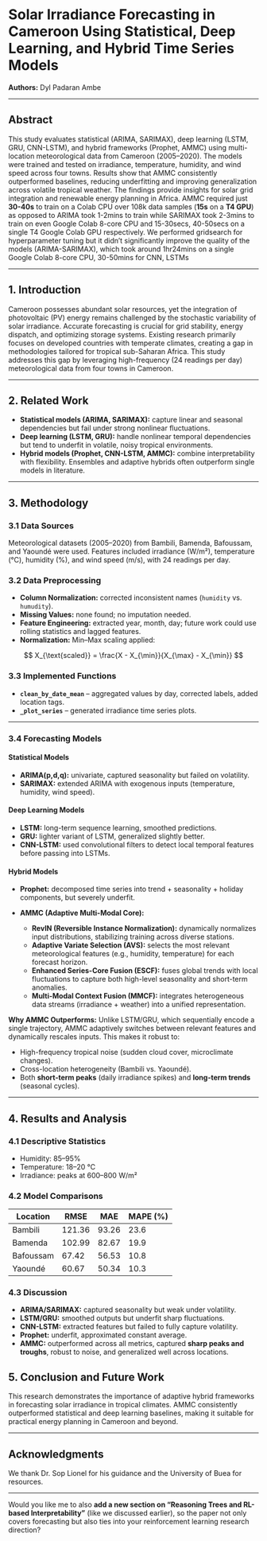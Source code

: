 
# Solar Irradiance Forecasting in Cameroon Using Statistical, Deep Learning, and Hybrid Time Series Models

**Authors:**
 Dyl Padaran Ambe

---

## Abstract

This study evaluates statistical (ARIMA, SARIMAX), deep learning (LSTM, GRU, CNN-LSTM), and hybrid frameworks (Prophet, AMMC) using multi-location meteorological data from Cameroon (2005–2020). The models were trained and tested on irradiance, temperature, humidity, and wind speed across four towns. Results show that AMMC consistently outperformed baselines, reducing underfitting and improving generalization across volatile tropical weather. The findings provide insights for solar grid integration and renewable energy planning in Africa. AMMC required just **30-40s** to train on a Colab CPU over 108k data samples (**15s** on a **T4 GPU**) as opposed to ARIMA took 1-2mins to train while SARIMAX took 2-3mins to train on even Google Colab 8-core CPU and 15-30secs, 40-50secs on a single T4 Google Colab GPU respectively. We performed gridsearch for hyperparameter tuning but it didn’t significantly improve the quality of the models (ARIMA-SARIMAX), which took around 1hr24mins on a single Google Colab 8-core CPU, 30-50mins for CNN, LSTMs

---

## 1. Introduction

Cameroon possesses abundant solar resources, yet the integration of photovoltaic (PV) energy remains challenged by the stochastic variability of solar irradiance. Accurate forecasting is crucial for grid stability, energy dispatch, and optimizing storage systems. Existing research primarily focuses on developed countries with temperate climates, creating a gap in methodologies tailored for tropical sub-Saharan Africa. This study addresses this gap by leveraging high-frequency (24 readings per day) meteorological data from four towns in Cameroon.

---

## 2. Related Work

* **Statistical models (ARIMA, SARIMAX):** capture linear and seasonal dependencies but fail under strong nonlinear fluctuations.
* **Deep learning (LSTM, GRU):** handle nonlinear temporal dependencies but tend to underfit in volatile, noisy tropical environments.
* **Hybrid models (Prophet, CNN-LSTM, AMMC):** combine interpretability with flexibility. Ensembles and adaptive hybrids often outperform single models in literature.

---

## 3. Methodology

### 3.1 Data Sources

Meteorological datasets (2005–2020) from Bambili, Bamenda, Bafoussam, and Yaoundé were used. Features included irradiance (W/m²), temperature (°C), humidity (%), and wind speed (m/s), with 24 readings per day.

### 3.2 Data Preprocessing

* **Column Normalization:** corrected inconsistent names (`humidity` vs. `humudity`).
* **Missing Values:** none found; no imputation needed.
* **Feature Engineering:** extracted year, month, day; future work could use rolling statistics and lagged features.
* **Normalization:** Min–Max scaling applied:

$$
X_{\text{scaled}} = \frac{X - X_{\min}}{X_{\max} - X_{\min}}
$$

### 3.3 Implemented Functions

* **`clean_by_date_mean`** – aggregated values by day, corrected labels, added location tags.
* **`_plot_series`** – generated irradiance time series plots.

---

### 3.4 Forecasting Models

#### Statistical Models

* **ARIMA(p,d,q):** univariate, captured seasonality but failed on volatility.
* **SARIMAX:** extended ARIMA with exogenous inputs (temperature, humidity, wind speed).

#### Deep Learning Models

* **LSTM:** long-term sequence learning, smoothed predictions.
* **GRU:** lighter variant of LSTM, generalized slightly better.
* **CNN-LSTM:** used convolutional filters to detect local temporal features before passing into LSTMs.

#### Hybrid Models

* **Prophet:** decomposed time series into trend + seasonality + holiday components, but severely underfit.
* **AMMC (Adaptive Multi-Modal Core):**

  * **RevIN (Reversible Instance Normalization):** dynamically normalizes input distributions, stabilizing training across diverse stations.
  * **Adaptive Variate Selection (AVS):** selects the most relevant meteorological features (e.g., humidity, temperature) for each forecast horizon.
  * **Enhanced Series-Core Fusion (ESCF):** fuses global trends with local fluctuations to capture both high-level seasonality and short-term anomalies.
  * **Multi-Modal Context Fusion (MMCF):** integrates heterogeneous data streams (irradiance + weather) into a unified representation.

**Why AMMC Outperforms:**
Unlike LSTM/GRU, which sequentially encode a single trajectory, AMMC adaptively switches between relevant features and dynamically rescales inputs. This makes it robust to:

* High-frequency tropical noise (sudden cloud cover, microclimate changes).
* Cross-location heterogeneity (Bambili vs. Yaoundé).
* Both **short-term peaks** (daily irradiance spikes) and **long-term trends** (seasonal cycles).

---

## 4. Results and Analysis

### 4.1 Descriptive Statistics

* Humidity: 85–95%
* Temperature: 18–20 °C
* Irradiance: peaks at 600–800 W/m²


### 4.2 Model Comparisons

| Location  | RMSE   | MAE   | MAPE (%) |
| --------- | ------ | ----- | -------- |
| Bambili   | 121.36 | 93.26 | 23.6     |
| Bamenda   | 102.99 | 82.67 | 19.9     |
| Bafoussam | 67.42  | 56.53 | 10.8     |
| Yaoundé   | 60.67  | 50.34 | 10.3     |

### 4.3 Discussion

* **ARIMA/SARIMAX:** captured seasonality but weak under volatility.
* **LSTM/GRU:** smoothed outputs but underfit sharp fluctuations.
* **CNN-LSTM:** extracted features but failed to fully capture volatility.
* **Prophet:** underfit, approximated constant average.
* **AMMC:** outperformed across all metrics, captured **sharp peaks and troughs**, robust to noise, and generalized well across locations.


## 5. Conclusion and Future Work

This research demonstrates the importance of adaptive hybrid frameworks in forecasting solar irradiance in tropical climates. AMMC consistently outperformed statistical and deep learning baselines, making it suitable for practical energy planning in Cameroon and beyond.

---

## Acknowledgments

We thank Dr. Sop Lionel for his guidance and the University of Buea for resources.

---


Would you like me to also **add a new section on “Reasoning Trees and RL-based Interpretability”** (like we discussed earlier), so the paper not only covers forecasting but also ties into your reinforcement learning research direction?
